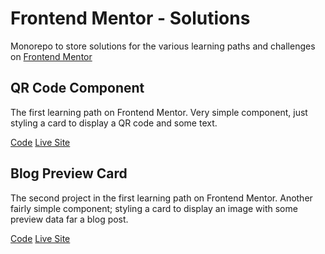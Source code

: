# Frontend Mentor - Solutions

Monorepo to store solutions for the various learning paths and challenges on [Frontend Mentor](https://frontendmentor.io)

## QR Code Component

The first learning path on Frontend Mentor. Very simple component, just styling a card to display a QR code and some text.

[Code](https://github.com/nullpuppy/frontend-mentor-solutions/tree/main/qr-code-component/)
[Live Site](https://nullpuppy.github.io/frontend-mentor-solutions/qr-code-component)


## Blog Preview Card

The second project in the first learning path on Frontend Mentor. Another fairly simple component; styling a card to display an image with some preview data far a blog post.

[Code](https://github.com/nullpuppy/frontend-mentor-solutions/tree/main/blog-preview-card/)
[Live Site](https://nullpuppy.github.io/frontend-mentor-solutions/blog-preview-card/)
